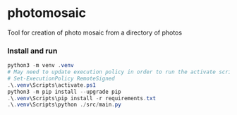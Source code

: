 # photomosaic
Tool for creation of photo mosaic from a directory of photos

### Install and run
```powershell
python3 -m venv .venv
# May need to update execution policy in order to run the activate script:
# Set-ExecutionPolicy RemoteSigned
.\.venv\Scripts\activate.ps1
python3 -m pip install --upgrade pip
.\.venv\Scripts\pip install -r requirements.txt
.\.venv\Scripts\python ./src/main.py
```
